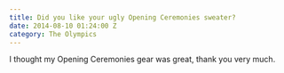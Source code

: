 ```yaml
---
title: Did you like your ugly Opening Ceremonies sweater?
date: 2014-08-10 01:24:00 Z
category: The Olympics
---
```


I thought my Opening Ceremonies gear was great, thank you very much.
